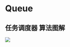 # Queue

## 任务调度器 算法图解

<img src="https://img2018.cnblogs.com/blog/1147701/201908/1147701-20190824092238145-346133576.png">
